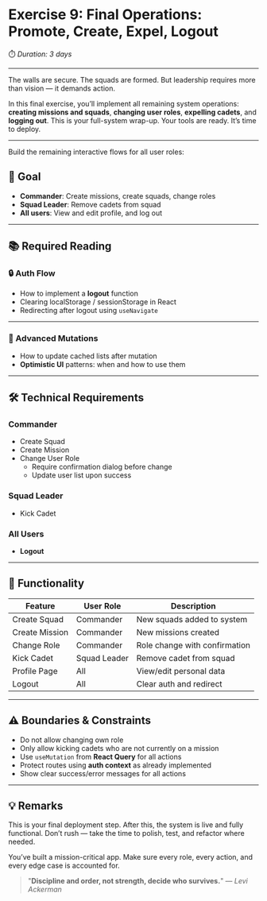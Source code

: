 # Exercise 9: Final Operations: Promote, Create, Expel, Logout

⏱️ *Duration: 3 days*

---

The walls are secure. The squads are formed. But leadership requires more than vision — it demands action.

In this final exercise, you’ll implement all remaining system operations: **creating missions and squads**, **changing user roles**, **expelling cadets**, and **logging out**. This is your full-system wrap-up. Your tools are ready. It’s time to deploy.

---

Build the remaining interactive flows for all user roles:

## **🎯 Goal**

- **Commander**: Create missions, create squads, change roles
- **Squad Leader**: Remove cadets from squad
- **All users**: View and edit profile, and log out

---

## **📚 Required Reading**

### 🔒 Auth Flow

- How to implement a **logout** function
- Clearing localStorage / sessionStorage in React
- Redirecting after logout using `useNavigate`

---

### 🔄 Advanced Mutations

- How to update cached lists after mutation
- **Optimistic UI** patterns: when and how to use them

---

## **🛠️ Technical Requirements**

### Commander

- Create Squad
- Create Mission
- Change User Role
    - Require confirmation dialog before change
    - Update user list upon success

### Squad Leader

- Kick Cadet

### All Users

- **Logout**
    
    

---

## **🧭 Functionality**

| Feature | User Role | Description |
| --- | --- | --- |
| Create Squad | Commander | New squads added to system |
| Create Mission | Commander | New missions created |
| Change Role | Commander | Role change with confirmation |
| Kick Cadet | Squad Leader | Remove cadet from squad |
| Profile Page | All | View/edit personal data |
| Logout | All | Clear auth and redirect |

---

## **⚠️ Boundaries & Constraints**

- Do not allow changing own role
- Only allow kicking cadets who are not currently on a mission
- Use `useMutation` from **React Query** for all actions
- Protect routes using **auth context** as already implemented
- Show clear success/error messages for all actions

---

## **💡 Remarks**

This is your final deployment step. After this, the system is live and fully functional. Don’t rush — take the time to polish, test, and refactor where needed.

You’ve built a mission-critical app. Make sure every role, every action, and every edge case is accounted for.

> "**Discipline and order,  not strength, decide who survives.**" — *Levi Ackerman*
>